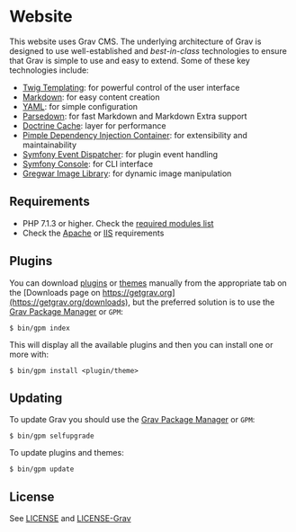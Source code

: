 # Website

This website uses Grav CMS.
The underlying architecture of Grav is designed to use well-established and _best-in-class_ technologies to ensure that Grav is simple to use and easy to extend. Some of these key technologies include:

- [Twig Templating](https://twig.sensiolabs.org/): for powerful control of the user interface
- [Markdown](https://en.wikipedia.org/wiki/Markdown): for easy content creation
- [YAML](https://yaml.org): for simple configuration
- [Parsedown](https://parsedown.org/): for fast Markdown and Markdown Extra support
- [Doctrine Cache](https://www.doctrine-project.org/projects/doctrine-orm/en/latest/reference/caching.html): layer for performance
- [Pimple Dependency Injection Container](https://pimple.sensiolabs.org/): for extensibility and maintainability
- [Symfony Event Dispatcher](https://symfony.com/doc/current/components/event_dispatcher/introduction.html): for plugin event handling
- [Symfony Console](https://symfony.com/doc/current/components/console/introduction.html): for CLI interface
- [Gregwar Image Library](https://github.com/Gregwar/Image): for dynamic image manipulation

## Requirements

- PHP 7.1.3 or higher. Check the [required modules list](https://learn.getgrav.org/basics/requirements#php-requirements)
- Check the [Apache](https://learn.getgrav.org/basics/requirements#apache-requirements) or [IIS](https://learn.getgrav.org/basics/requirements#iis-requirements) requirements

## Plugins

You can download [plugins](https://getgrav.org/downloads/plugins) or [themes](https://getgrav.org/downloads/themes) manually from the appropriate tab on the [Downloads page on https://getgrav.org](https://getgrav.org/downloads), but the preferred solution is to use the [Grav Package Manager](https://learn.getgrav.org/advanced/grav-gpm) or `GPM`:

```
$ bin/gpm index
```

This will display all the available plugins and then you can install one or more with:

```
$ bin/gpm install <plugin/theme>
```

## Updating

To update Grav you should use the [Grav Package Manager](https://learn.getgrav.org/advanced/grav-gpm) or `GPM`:

```
$ bin/gpm selfupgrade
```

To update plugins and themes:

```
$ bin/gpm update
```

## License

See [LICENSE](LICENSE.txt) and [LICENSE-Grav](LICENSE-Grav.txt)

[gitflow-model]: http://nvie.com/posts/a-successful-git-branching-model/
[gitflow-extensions]: https://github.com/nvie/gitflow
